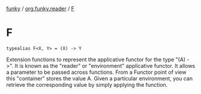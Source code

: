 [funky](../index.md) / [org.funky.reader](index.md) / [F](.)

# F

`typealias F<X, Y> = (X) -> Y`

Extension functions to represent the applicative functor for the type "(A) -&gt;".
It is known as the "reader" or "environment" applicative functor. It allows a parameter to be passed across functions.
From a Functor point of view this "container" stores the value A. Given a particular environment, you can retrieve
the corresponding value by simply applying the function.

